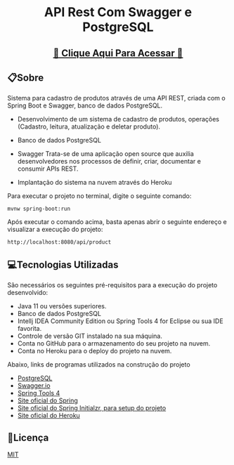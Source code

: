 <h1 align="center">API Rest Com Swagger e PostgreSQL</h1>

<h2 align="center"><a href="https://productsrestapi.herokuapp.com/swagger-ui/index.html">🚀 Clique Aqui Para Acessar 🚀</a></h2>

## 📋**Sobre**
Sistema para cadastro de produtos através de uma API REST, criada com o Spring Boot e Swagger, banco de dados PostgreSQL.

* Desenvolvimento de um sistema de cadastro de produtos, operações (Cadastro, leitura, atualização e deletar produto).

* Banco de dados PostgreSQL

* Swagger Trata-se de uma aplicação open source que auxilia desenvolvedores nos processos de definir, criar, documentar e consumir APIs REST.

* Implantação do sistema na nuvem através do Heroku

Para executar o projeto no terminal, digite o seguinte comando:

```shell script
mvnw spring-boot:run 
```

Após executar o comando acima, basta apenas abrir o seguinte endereço e visualizar a execução do projeto:

```
http://localhost:8080/api/product
```

## **💻Tecnologias Utilizadas**
São necessários os seguintes pré-requisitos para a execução do projeto desenvolvido:

* Java 11 ou versões superiores.
* Banco de dados PostgreSQL
* Intellj IDEA Community Edition ou Spring Tools 4 for Eclipse ou sua IDE favorita.
* Controle de versão GIT instalado na sua máquina.
* Conta no GitHub para o armazenamento do seu projeto na nuvem.
* Conta no Heroku para o deploy do projeto na nuvem.

Abaixo, links de programas utilizados na construção do projeto 

* [PostgreSQL](https://www.postgresql.org/)
* [Swagger.io](https://swagger.io/tools/swagger-ui/)
* [Spring Tools 4](https://spring.io/tools)
* [Site oficial do Spring](https://spring.io/)
* [Site oficial do Spring Initialzr, para setup do projeto](https://start.spring.io/)
* [Site oficial do Heroku](https://www.heroku.com/)

## **📝Licença**

 [MIT](https://github.com/AAndersonSantos/API-Rest-Products/blob/main/LICENSE) 

